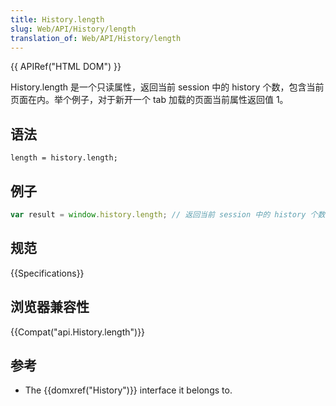 ```yaml
---
title: History.length
slug: Web/API/History/length
translation_of: Web/API/History/length
---
```

{{ APIRef("HTML DOM") }}

History.length 是一个只读属性，返回当前 session 中的 history 个数，包含当前页面在内。举个例子，对于新开一个 tab 加载的页面当前属性返回值 1。

## 语法

```plain
length = history.length;
```

## 例子

```js
var result = window.history.length; // 返回当前 session 中的 history 个数
```

## 规范

{{Specifications}}

## 浏览器兼容性

{{Compat("api.History.length")}}

## 参考

- The {{domxref("History")}} interface it belongs to.
